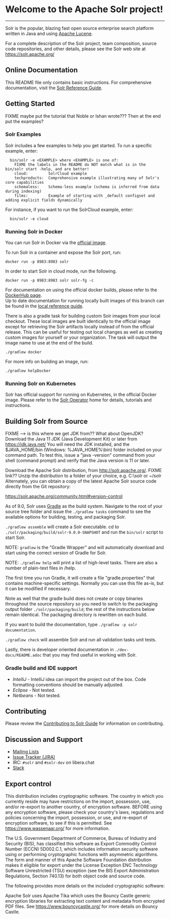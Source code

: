 <!--
    Licensed to the Apache Software Foundation (ASF) under one or more
    contributor license agreements.  See the NOTICE file distributed with
    this work for additional information regarding copyright ownership.
    The ASF licenses this file to You under the Apache License, Version 2.0
    the "License"); you may not use this file except in compliance with
    the License.  You may obtain a copy of the License at

        http://www.apache.org/licenses/LICENSE-2.0

    Unless required by applicable law or agreed to in writing, software
    distributed under the License is distributed on an "AS IS" BASIS,
    WITHOUT WARRANTIES OR CONDITIONS OF ANY KIND, either express or implied.
    See the License for the specific language governing permissions and
    limitations under the License.
 -->

# Welcome to the Apache Solr project!
-----------------------------------

Solr is the popular, blazing fast open source enterprise search platform
written in Java and using [Apache Lucene](https://lucene.apache.org/).

For a complete description of the Solr project, team composition, source
code repositories, and other details, please see the Solr web site at
https://solr.apache.org/

## Online Documentation

This README file only contains basic instructions.  For comprehensive documentation,
visit the [Solr Reference Guide](https://solr.apache.org/guide/).

## Getting Started
FIXME maybe put the tutorial that Noble or Ishan wrote???   Then at the end put the examples?

### Solr Examples

Solr includes a few examples to help you get started. To run a specific example, enter:

```
  bin/solr -e <EXAMPLE> where <EXAMPLE> is one of:
    FIXME the labels in the README do NOT match what is in the bin/solr start -help, and are better!
    cloud:         SolrCloud example
    techproducts:  Comprehensive example illustrating many of Solr's core capabilities
    schemaless:    Schema-less example (schema is inferred from data during indexing)
    films:         Example of starting with _default configset and adding explicit fields dynamically    
```

For instance, if you want to run the SolrCloud example, enter:

```
  bin/solr -e cloud
```

### Running Solr in Docker

You can run Solr in Docker via the [official image](https://hub.docker.com/_/solr).

To run Solr in a container and expose the Solr port, run:

`docker run -p 8983:8983 solr`

In order to start Solr in cloud mode, run the following.

`docker run -p 8983:8983 solr solr-fg -c`

For documentation on using the official docker builds, please refer to the [DockerHub page](https://hub.docker.com/_/solr).  
Up to date documentation for running locally built images of this branch can be found in the [local reference guide](solr/solr-ref-guide/src/running-solr-in-docker.adoc).

There is also a gradle task for building custom Solr images from your local checkout.
These local images are built identically to the official image except for retrieving the Solr artifacts locally instead of from the official release.
This can be useful for testing out local changes as well as creating custom images for yourself or your organization.
The task will output the image name to use at the end of the build.

`./gradlew docker`

For more info on building an image, run:

`./gradlew helpDocker`

### Running Solr on Kubernetes

Solr has official support for running on Kubernetes, in the official Docker image.
Please refer to the [Solr Operator](https://solr.apache.org/operator) home for details, tutorials and instructions.

## Building Solr from Source
FIXME --> is this where we get JDK from??   What about OpenJDK?
Download the Java 11 JDK (Java Development Kit) or later from https://jdk.java.net/
You will need the JDK installed, and the $JAVA_HOME/bin (Windows: %JAVA_HOME%\bin)
folder included on your command path. To test this, issue a "java -version" command
from your shell (command prompt) and verify that the Java version is 11 or later.

Download the Apache Solr distribution, from http://solr.apache.org/.  FIXME link??
Unzip the distribution to a folder of your choice, e.g. C:\solr or ~/solr
Alternately, you can obtain a copy of the latest Apache Solr source code
directly from the Git repository:

<https://solr.apache.org/community.html#version-control>

As of 9.0, Solr uses [Gradle](https://gradle.org/) as the build
system.  Navigate to the root of your source tree folder and issue the `./gradlew tasks`
command to see the available options for building, testing, and packaging Solr.

`./gradlew assemble` will create a Solr executable.
cd to `./solr/packaging/build/solr-9.0.0-SNAPSHOT` and run the `bin/solr` script
to start Solr.

NOTE: `gradlew` is the "Gradle Wrapper" and will automatically download and
start using the correct version of Gradle for Solr.

NOTE: `./gradlew help` will print a list of high-level tasks. There are also a
number of plain-text files in <source folder root>/help.

The first time you run Gradle, it will create a file "gradle.properties" that
contains machine-specific settings. Normally you can use this file as-is, but it
can be modified if necessary.

Note as well that the gradle build does not create or copy binaries throughout the
source repository so you need to switch to the packaging output folder `./solr/packaging/build`;
the rest of the instructions below remain identical. The packaging directory
is rewritten on each build.

If you want to build the documentation, type `./gradlew -p solr documentation`.

`./gradlew check` will assemble Solr and run all validation tasks unit tests.

Lastly, there is developer oriented documentation in `./dev-docs/README.adoc` that
you may find useful in working with Solr.


### Gradle build and IDE support

- *IntelliJ* - IntelliJ idea can import the project out of the box.
               Code formatting conventions should be manually adjusted.
- *Eclipse*  - Not tested.
- *Netbeans* - Not tested.

## Contributing

Please review the [Contributing to Solr Guide](https://cwiki.apache.org/confluence/display/solr/HowToContribute)
for information on contributing.

## Discussion and Support

- [Mailing Lists](https://solr.apache.org/community.html#mailing-lists-chat)
- [Issue Tracker (JIRA)](https://issues.apache.org/jira/browse/SOLR)
- IRC: `#solr` and `#solr-dev` on libera.chat
- [Slack](https://solr.apache.org/community.html#slack)

## Export control

This distribution includes cryptographic software.  The country in
which you currently reside may have restrictions on the import,
possession, use, and/or re-export to another country, of
encryption software.  BEFORE using any encryption software, please
check your country's laws, regulations and policies concerning the
import, possession, or use, and re-export of encryption software, to
see if this is permitted.  See <https://www.wassenaar.org/> for more
information.

The U.S. Government Department of Commerce, Bureau of Industry and
Security (BIS), has classified this software as Export Commodity
Control Number (ECCN) 5D002.C.1, which includes information security
software using or performing cryptographic functions with asymmetric
algorithms.  The form and manner of this Apache Software Foundation
distribution makes it eligible for export under the License Exception
ENC Technology Software Unrestricted (TSU) exception (see the BIS
Export Administration Regulations, Section 740.13) for both object
code and source code.

The following provides more details on the included cryptographic
software:

Apache Solr uses Apache Tika which uses the Bouncy Castle generic encryption libraries for
extracting text content and metadata from encrypted PDF files.
See https://www.bouncycastle.org/ for more details on Bouncy Castle.
